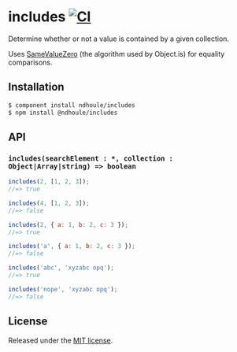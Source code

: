 # includes [![CI][ci-badge]][ci-link]

Determine whether or not a value is contained by a given collection.

Uses [SameValueZero][] (the algorithm used by Object.is) for equality comparisons.

## Installation

```sh
$ component install ndhoule/includes
$ npm install @ndhoule/includes
```

## API

### `includes(searchElement : *, collection : Object|Array|string) => boolean`

```javascript
includes(2, [1, 2, 3]);
//=> true

includes(4, [1, 2, 3]);
//=> false

includes(2, { a: 1, b: 2, c: 3 });
//=> true

includes('a', { a: 1, b: 2, c: 3 });
//=> false

includes('abc', 'xyzabc opq');
//=> true

includes('nope', 'xyzabc opq');
//=> false
```

## License

Released under the [MIT license](LICENSE.md).


[SameValueZero]: https://esdiscuss.org/topic/samevaluezero-comparator-and-compatibility
[ci-link]: https://travis-ci.org/ndhoule/includes
[ci-badge]: https://travis-ci.org/ndhoule/includes.svg?branch=master
